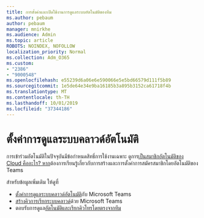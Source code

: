 ```yaml
---
title: การตั้งค่าและเปิดใช้งานการดูแลระบบอัตโนมัติของทีม
ms.author: pebaum
author: pebaum
manager: mnirkhe
ms.audience: Admin
ms.topic: article
ROBOTS: NOINDEX, NOFOLLOW
localization_priority: Normal
ms.collection: Adm_O365
ms.custom:
- "2386"
- "9000548"
ms.openlocfilehash: e55239d6a06e6e590066e5e5bd66579d111f5b89
ms.sourcegitcommit: 1e5de64e34e9ba16185b3a895b3152ca61718f4b
ms.translationtype: MT
ms.contentlocale: th-TH
ms.lasthandoff: 10/01/2019
ms.locfileid: "37344186"
---
```

# <a name="set-up-a-cloud-auto-attendant"></a>ตั้งค่าการดูแลระบบคลาวด์อัตโนมัติ

การเข้าร่วมอัตโนมัติในปัจจุบันมีข้อกำหนดสิทธิ์การใช้งานเฉพาะ ดูการ[เป็นสมาชิกอัตโนมัติของ Cloud คืออะไร? หาก](https://docs.microsoft.com/microsoftteams/what-are-phone-system-auto-attendants)ต้องการเรียนรู้เกี่ยวกับการสร้างและการตั้งค่าการสมัครสมาชิกโดยอัตโนมัติของ Teams 

สำหรับข้อมูลเพิ่มเติม ให้ดูที่

- [ตั้งค่าการดูแลระบบคลาวด์อัตโนมัติ](https://docs.microsoft.com/microsoftteams/create-a-phone-system-auto-attendant)กับ Microsoft Teams 
- [สร้างคิวการเรียกระบบคลาวด์](https://docs.microsoft.com/microsoftteams/create-a-phone-system-call-queue)ด้วย Microsoft Teams 
- ตอบรับการดูแล[อัตโนมัติและเรียกคิวโทรโดยตรงจากทีม](https://docs.microsoft.com/microsoftteams/answer-auto-attendant-and-call-queue-calls) 